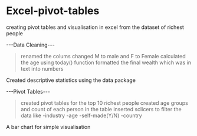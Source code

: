 # Excel-pivot-tables
creating pivot tables and visualisation in excel from the dataset of richest people

---Data Cleaning---
>renamed the colums
>changed M to male and F to Female
>calculated the age using today() function
>formatted the final wealth which was in text into numbers

Created descriptive statistics using the data package

---Pivot Tables---
>created pivot tables for the top 10 richest people
>created age groups and count of each person in the table
>inserted sclicers to filter the data like
    -industry
    -age
    -self-made(Y/N)
    -country

A bar chart for simple visualisation
